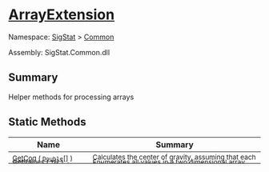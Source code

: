# [ArrayExtension](./ArrayExtension.md)

Namespace: [SigStat]() > [Common](./README.md)

Assembly: SigStat.Common.dll

## Summary
Helper methods for processing arrays

## Static Methods

| Name | Summary | 
| --- | --- | 
| <sub>[GetCog](./Methods/ArrayExtension-100663390.md) ( [`Double`](https://docs.microsoft.com/en-us/dotnet/api/System.Double)[] )</sub><div style="margin: -28px 0px 0px 0px;"><img width=200/>  | <sub>Calculates the center of gravity, assuming that each cell contains  a weight value</sub><div style="margin: -28px 0px 0px 0px;"><img width=200/>  | <br>
| <sub>[GetValues](./Methods/ArrayExtension-100663385.md) ( [`T`](./ArrayExtension.md)[] )</sub><div style="margin: -28px 0px 0px 0px;"><img width=200/>  | <sub>Enumerates all values in a two dimensional array</sub><div style="margin: -28px 0px 0px 0px;"><img width=200/>  | <br>
| <sub>[SetValues](./Methods/ArrayExtension-100663386.md) ( [`T`](./ArrayExtension.md)[], [`T`](./ArrayExtension.md) )</sub><div style="margin: -28px 0px 0px 0px;"><img width=200/>  | <sub>Sets all values in a two dimensional array to `value`</sub><div style="margin: -28px 0px 0px 0px;"><img width=200/>  | <br>


